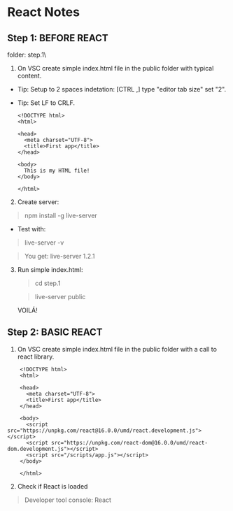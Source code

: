 # React Notes

## Step 1: BEFORE REACT

folder: step.1\

1. On VSC create simple index.html file in the public folder with typical content.

  - Tip: Setup to 2 spaces indetation: [CTRL ,] type "editor tab size" set "2".

  - Tip: Set LF to CRLF.

    ```
    <!DOCTYPE html>
    <html>

    <head>
      <meta charset="UTF-8">
      <title>First app</title>
    </head>

    <body>
      This is my HTML file!
    </body>

    </html>
    ```

2. Create server: 

  > npm install -g live-server

  - Test with:
  > live-server -v

  > You get: live-server 1.2.1

3. Run simple index.html: 
    > cd step.1

    > live-server public

    VOILÁ!

## Step 2: BASIC REACT

1. On VSC create simple index.html file in the public folder with a call to react library.

```
    <!DOCTYPE html>
    <html>

    <head>
      <meta charset="UTF-8">
      <title>First app</title>
    </head>

    <body>
      <script src="https://unpkg.com/react@16.0.0/umd/react.development.js"></script>
      <script src="https://unpkg.com/react-dom@16.0.0/umd/react-dom.development.js"></script>
      <script src="/scripts/app.js"></script>
    </body>

    </html>
```

2. Check if React is loaded

> Developer tool console: React


